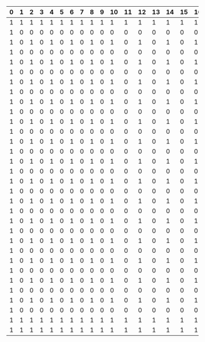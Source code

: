 |0|1|2|3|4|5|6|7|8|9|10|11|12|13|14|15|16|17|18|19|20|21|22|23|24|25|26|27|28|29|30|31|
|:---|:---|:---|:---|:---|:---|:---|:---|:---|:---|:---|:---|:---|:---|:---|:---|:---|:---|:---|:---|:---|:---|:---|:---|:---|:---|:---|:---|:---|:---|:---|:---|
|1|1|1|1|1|1|1|1|1|1|1|1|1|1|1|1|1|1|1|1|1|1|1|1|1|1|1|1|1|1|1|1|1|1|1|1|1|1|1|1|1|1|1|1|1|1|1|1|1|1|1|1|1|1|1|1|1|1|1|1|1|1|1|1|
|1|0|0|0|0|0|0|0|0|0|0|0|0|0|0|0|0|0|0|0|0|0|0|0|0|0|0|0|0|0|0|0|0|0|0|0|0|0|0|0|0|0|0|0|0|0|0|0|0|0|0|0|0|0|0|0|0|0|0|0|0|0|1|1|
|1|0|1|0|1|0|1|0|1|0|1|0|1|0|1|0|1|0|1|0|1|0|1|0|1|0|1|0|1|0|1|0|1|0|1|0|1|0|1|0|1|0|1|0|1|0|1|0|1|0|1|0|1|0|1|0|1|0|1|0|1|0|1|1|
|1|0|0|0|0|0|0|0|0|0|0|0|0|0|0|0|0|0|0|0|0|0|0|0|0|0|0|0|0|0|0|0|0|0|0|0|0|0|0|0|0|0|0|0|0|0|0|0|0|0|0|0|0|0|0|0|0|0|0|0|0|0|1|1|
|1|0|1|0|1|0|1|0|1|0|1|0|1|0|1|0|1|0|1|0|1|0|1|0|1|0|1|0|1|0|1|0|1|0|1|0|1|0|1|0|1|0|1|0|1|0|1|0|1|0|1|0|1|0|1|0|1|0|1|0|1|0|1|1|
|1|0|0|0|0|0|0|0|0|0|0|0|0|0|0|0|0|0|0|0|0|0|0|0|0|0|0|0|0|0|0|0|0|0|0|0|0|0|0|0|0|0|0|0|0|0|0|0|0|0|0|0|0|0|0|0|0|0|0|0|0|0|1|1|
|1|0|1|0|1|0|1|0|1|0|1|0|1|0|1|0|1|0|1|0|1|0|1|0|1|0|1|0|1|0|1|0|1|0|1|0|1|0|1|0|1|0|1|0|1|0|1|0|1|0|1|0|1|0|1|0|1|0|1|0|1|0|1|1|
|1|0|0|0|0|0|0|0|0|0|0|0|0|0|0|0|0|0|0|0|0|0|0|0|0|0|0|0|0|0|0|0|0|0|0|0|0|0|0|0|0|0|0|0|0|0|0|0|0|0|0|0|0|0|0|0|0|0|0|0|0|0|1|1|
|1|0|1|0|1|0|1|0|1|0|1|0|1|0|1|0|1|0|1|0|1|0|1|0|1|0|1|0|1|0|1|0|1|0|1|0|1|0|1|0|1|0|1|0|1|0|1|0|1|0|1|0|1|0|1|0|1|0|1|0|1|0|1|1|
|1|0|0|0|0|0|0|0|0|0|0|0|0|0|0|0|0|0|0|0|0|0|0|0|0|0|0|0|0|0|0|0|0|0|0|0|0|0|0|0|0|0|0|0|0|0|0|0|0|0|0|0|0|0|0|0|0|0|0|0|0|0|1|1|
|1|0|1|0|1|0|1|0|1|0|1|0|1|0|1|0|1|0|1|0|1|0|1|0|1|0|1|0|1|0|1|0|1|0|1|0|1|0|1|0|1|0|1|0|1|0|1|0|1|0|1|0|1|0|1|0|1|0|1|0|1|0|1|1|
|1|0|0|0|0|0|0|0|0|0|0|0|0|0|0|0|0|0|0|0|0|0|0|0|0|0|0|0|0|0|0|0|0|0|0|0|0|0|0|0|0|0|0|0|0|0|0|0|0|0|0|0|0|0|0|0|0|0|0|0|0|0|1|1|
|1|0|1|0|1|0|1|0|1|0|1|0|1|0|1|0|1|0|1|0|1|0|1|0|1|0|1|0|1|0|1|0|1|0|1|0|1|0|1|0|1|0|1|0|1|0|1|0|1|0|1|0|1|0|1|0|1|0|1|0|1|0|1|1|
|1|0|0|0|0|0|0|0|0|0|0|0|0|0|0|0|0|0|0|0|0|0|0|0|0|0|0|0|0|0|0|0|0|0|0|0|0|0|0|0|0|0|0|0|0|0|0|0|0|0|0|0|0|0|0|0|0|0|0|0|0|0|1|1|
|1|0|1|0|1|0|1|0|1|0|1|0|1|0|1|0|1|0|1|0|1|0|1|0|1|0|1|0|1|0|1|0|1|0|1|0|1|0|1|0|1|0|1|0|1|0|1|0|1|0|1|0|1|0|1|0|1|0|1|0|1|0|1|1|
|1|0|0|0|0|0|0|0|0|0|0|0|0|0|0|0|0|0|0|0|0|0|0|0|0|0|0|0|0|0|0|0|0|0|0|0|0|0|0|0|0|0|0|0|0|0|0|0|0|0|0|0|0|0|0|0|0|0|0|0|0|0|1|1|
|1|0|1|0|1|0|1|0|1|0|1|0|1|0|1|0|1|0|1|0|1|0|1|0|1|0|1|0|1|0|1|0|1|0|1|0|1|0|1|0|1|0|1|0|1|0|1|0|1|0|1|0|1|0|1|0|1|0|1|0|1|0|1|1|
|1|0|0|0|0|0|0|0|0|0|0|0|0|0|0|0|0|0|0|0|0|0|0|0|0|0|0|0|0|0|0|0|0|0|0|0|0|0|0|0|0|0|0|0|0|0|0|0|0|0|0|0|0|0|0|0|0|0|0|0|0|0|1|1|
|1|0|1|0|1|0|1|0|1|0|1|0|1|0|1|0|1|0|1|0|1|0|1|0|1|0|1|0|1|0|1|0|1|0|1|0|1|0|1|0|1|0|1|0|1|0|1|0|1|0|1|0|1|0|1|0|1|0|1|0|1|0|1|1|
|1|0|0|0|0|0|0|0|0|0|0|0|0|0|0|0|0|0|0|0|0|0|0|0|0|0|0|0|0|0|0|0|0|0|0|0|0|0|0|0|0|0|0|0|0|0|0|0|0|0|0|0|0|0|0|0|0|0|0|0|0|0|1|1|
|1|0|1|0|1|0|1|0|1|0|1|0|1|0|1|0|1|0|1|0|1|0|1|0|1|0|1|0|1|0|1|0|1|0|1|0|1|0|1|0|1|0|1|0|1|0|1|0|1|0|1|0|1|0|1|0|1|0|1|0|1|0|1|1|
|1|0|0|0|0|0|0|0|0|0|0|0|0|0|0|0|0|0|0|0|0|0|0|0|0|0|0|0|0|0|0|0|0|0|0|0|0|0|0|0|0|0|0|0|0|0|0|0|0|0|0|0|0|0|0|0|0|0|0|0|0|0|1|1|
|1|0|1|0|1|0|1|0|1|0|1|0|1|0|1|0|1|0|1|0|1|0|1|0|1|0|1|0|1|0|1|0|1|0|1|0|1|0|1|0|1|0|1|0|1|0|1|0|1|0|1|0|1|0|1|0|1|0|1|0|1|0|1|1|
|1|0|0|0|0|0|0|0|0|0|0|0|0|0|0|0|0|0|0|0|0|0|0|0|0|0|0|0|0|0|0|0|0|0|0|0|0|0|0|0|0|0|0|0|0|0|0|0|0|0|0|0|0|0|0|0|0|0|0|0|0|0|1|1|
|1|0|1|0|1|0|1|0|1|0|1|0|1|0|1|0|1|0|1|0|1|0|1|0|1|0|1|0|1|0|1|0|1|0|1|0|1|0|1|0|1|0|1|0|1|0|1|0|1|0|1|0|1|0|1|0|1|0|1|0|1|0|1|1|
|1|0|0|0|0|0|0|0|0|0|0|0|0|0|0|0|0|0|0|0|0|0|0|0|0|0|0|0|0|0|0|0|0|0|0|0|0|0|0|0|0|0|0|0|0|0|0|0|0|0|0|0|0|0|0|0|0|0|0|0|0|0|1|1|
|1|0|1|0|1|0|1|0|1|0|1|0|1|0|1|0|1|0|1|0|1|0|1|0|1|0|1|0|1|0|1|0|1|0|1|0|1|0|1|0|1|0|1|0|1|0|1|0|1|0|1|0|1|0|1|0|1|0|1|0|1|0|1|1|
|1|0|0|0|0|0|0|0|0|0|0|0|0|0|0|0|0|0|0|0|0|0|0|0|0|0|0|0|0|0|0|0|0|0|0|0|0|0|0|0|0|0|0|0|0|0|0|0|0|0|0|0|0|0|0|0|0|0|0|0|0|0|1|1|
|1|0|1|0|1|0|1|0|1|0|1|0|1|0|1|0|1|0|1|0|1|0|1|0|1|0|1|0|1|0|1|0|1|0|1|0|1|0|1|0|1|0|1|0|1|0|1|0|1|0|1|0|1|0|1|0|1|0|1|0|1|0|1|1|
|1|0|0|0|0|0|0|0|0|0|0|0|0|0|0|0|0|0|0|0|0|0|0|0|0|0|0|0|0|0|0|0|0|0|0|0|0|0|0|0|0|0|0|0|0|0|0|0|0|0|0|0|0|0|0|0|0|0|0|0|0|0|1|1|
|1|1|1|1|1|1|1|1|1|1|1|1|1|1|1|1|1|1|1|1|1|1|1|1|1|1|1|1|1|1|1|1|1|1|1|1|1|1|1|1|1|1|1|1|1|1|1|1|1|1|1|1|1|1|1|1|1|1|1|1|1|1|1|1|
|1|1|1|1|1|1|1|1|1|1|1|1|1|1|1|1|1|1|1|1|1|1|1|1|1|1|1|1|1|1|1|1|1|1|1|1|1|1|1|1|1|1|1|1|1|1|1|1|1|1|1|1|1|1|1|1|1|1|1|1|1|1|1|1|
